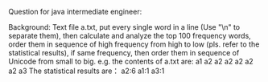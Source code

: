 Question for java intermediate engineer:

Background:
Text file a.txt, put every single word in a line (Use "\n" to separate them), then calculate and analyze the top 100 frequency words, order them in sequence of high frequency from high to low (pls. refer to the statistical results), if same frequency, then order them in sequence of Unicode from small to big.
e.g. the contents of a.txt are:
a1
a2
a2
a2
a2
a2
a2
a3
The statistical results are：
a2:6
a1:1
a3:1
